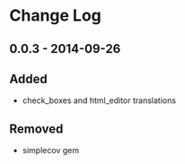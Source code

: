 # Change Log
## 0.0.3 - 2014-09-26

## Added
* check_boxes and html_editor translations
## Removed
* simplecov gem
